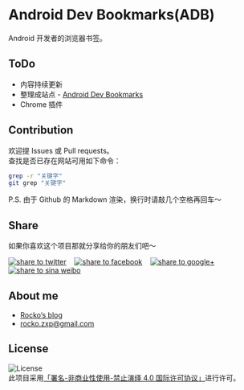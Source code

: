 # Android Dev Bookmarks(ADB)
Android 开发者的浏览器书签。


## ToDo
- 内容持续更新   
- 整理成站点 - [Android Dev Bookmarks](http://adb.rocko.xyz)   
- Chrome 插件


## Contribution
欢迎提 Issues 或 Pull requests。   
查找是否已存在网站可用如下命令：   
``` Bash
grep -r "关键字"
git grep "关键字"
```
P.S. 由于 Github 的 Markdown 渲染，换行时请敲几个空格再回车～ 


## Share
如果你喜欢这个项目那就分享给你的朋友们吧～   

<a href="https://twitter.com/intent/tweet?text=Android Dev Bookmarks.%20https://github.com/zhengxiaopeng/android-dev-bookmarks" target="_blank" title="share to twitter" style="width:100%"><img src="http://i.imgur.com/GlSWEr7.png" title="share to twitter"/></a>&nbsp;&nbsp;&nbsp;&nbsp;<a href="https://www.facebook.com/sharer/sharer.php?u=https://github.com/zhengxiaopeng/android-dev-bookmarks" target="_blank" title="share to facebook" style="width:100%"><img src="http://i.imgur.com/0evE2QJ.png" title="share to facebook"/></a>&nbsp;&nbsp;&nbsp;&nbsp;<a href="https://plus.google.com/share?url=https://github.com/zhengxiaopeng/android-dev-bookmarks" target="_blank" title="share to google+" style="width:100%"><img src="http://i.imgur.com/zvDBPqj.png" title="share to google+"/></a>&nbsp;&nbsp;&nbsp;&nbsp;<a href="http://service.weibo.com/share/share.php?searchPic=true&title=Android Dev Bookmarks. @郑晓鹏-Rocko %2520&url=https://github.com/zhengxiaopeng/android-dev-bookmarks&utm_content=share_button&utm_campaign=post_show&utm_medium=github&utm_source=weibo" target="_blank" title="share to sina weibo" style="width:100%"><img src="http://i.imgur.com/pH9q4qu.png" title="share to sina weibo"/></a>


## About me
- [Rocko‘s blog](http://rocko.xyz)   
- rocko.zxp@gmail.com

## License

![License](http://mirrors.creativecommons.org/presskit/buttons/88x31/png/by-nc-nd.png)   
此项目采用[「署名-非商业性使用-禁止演绎 4.0 国际许可协议」](https://creativecommons.org/licenses/by-nc-nd/4.0/)进行许可。
